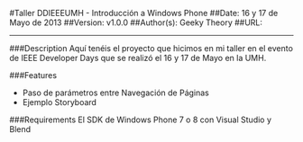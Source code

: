 #Taller DDIEEEUMH - Introducción a Windows Phone
##Date: 16 y 17 de Mayo de 2013
##Version: v1.0.0
##Author(s): Geeky Theory
##URL:

----------
###Description
Aquí tenéis el proyecto que hicimos en mi taller en el evento de IEEE Developer Days que se realizó el 16 y 17 de Mayo en la UMH.

###Features
 - Paso de parámetros entre Navegación de Páginas
 - Ejemplo Storyboard

###Requirements
El SDK de Windows Phone 7 o 8 con Visual Studio y Blend